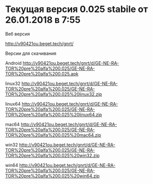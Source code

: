 # Текущая версия 0.025 stabile от 26.01.2018 в 7:55


Веб версия

http://v90421ou.beget.tech/gnrt/


Версии для скачивания

Android
http://v90421ou.beget.tech/gnrt/d/GE-NE-RA-TOR%20pre%20alfa%200.025/GE-NE-RA-TOR%20pre%20alfa%200.025.apk

linux32
http://v90421ou.beget.tech/gnrt/d/GE-NE-RA-TOR%20pre%20alfa%200.025/GE-NE-RA-TOR%20pre%20alfa%200.025%20linux32.zip

linux64
http://v90421ou.beget.tech/gnrt/d/GE-NE-RA-TOR%20pre%20alfa%200.025/GE-NE-RA-TOR%20pre%20alfa%200.025%20linux64.zip

mac64
http://v90421ou.beget.tech/gnrt/d/GE-NE-RA-TOR%20pre%20alfa%200.025/GE-NE-RA-TOR%20pre%20alfa%200.025%20mac64.zip

win32
http://v90421ou.beget.tech/gnrt/d/GE-NE-RA-TOR%20pre%20alfa%200.025/GE-NE-RA-TOR%20pre%20alfa%200.025%20win32.zip

win64
http://v90421ou.beget.tech/gnrt/d/GE-NE-RA-TOR%20pre%20alfa%200.025/GE-NE-RA-TOR%20pre%20alfa%200.025%20win64.zip
